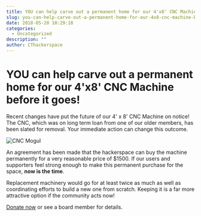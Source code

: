 ```yaml
---
title: YOU can help carve out a permanent home for our 4'x8' CNC Machine before it goes!
slug: you-can-help-carve-out-a-permanent-home-for-our-4x8-cnc-machine-before-it-goes
date: 2018-05-20 10:29:18
categories:
  - Uncategorized
description: ""
author: CThackerspace
---
```


# YOU can help carve out a permanent home for our 4'x8' CNC Machine before it goes!

Recent changes have put the future of our 4' x 8' CNC Machine on notice! The CNC, which was on long term loan from one of our older members, has been slated for removal. Your immediate action can change this outcome.

![CNC Mogul](/uploads/2018/05/cnc-modul.jpg)

An agreement has been made that the hackerspace can buy the machine permanently for a very reasonable price of $1500. If our users and supporters feel strong enough to make this permanent purchase for the space, **now is the time**. 

Replacement machinery would go for at least twice as much as well as coordinating efforts to build a new one from scratch. Keeping it is a far more attractive option if the community acts now!

[Donate now](https://www.paypal.me/CTHackerspace/) or see a board member for details.
